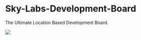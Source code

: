 Sky-Labs-Development-Board
==========================

The Ultimate Location Based Development Board.

<img src="http://sky-labs.co.uk/wp-content/uploads/2014/12/Isometric-e1419881376854.jpg"></img>
